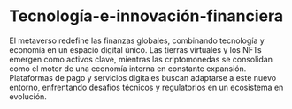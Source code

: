 # Tecnología-e-innovación-financiera
El metaverso redefine las finanzas globales, combinando tecnología y economía en un espacio digital único. Las tierras virtuales y los NFTs emergen como activos clave, mientras las criptomonedas se consolidan como el motor de una economía interna en constante expansión. Plataformas de pago y servicios digitales buscan adaptarse a este nuevo entorno, enfrentando desafíos técnicos y regulatorios en un ecosistema en evolución.
